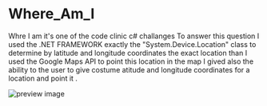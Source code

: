 # Where_Am_I

Whre I am it's one of the code clinic c# challanges
To answer this question I used the .NET FRAMEWORK exactly the "System.Device.Location" class to  determine by latitude and longitude coordinates the exact location 
than I used the Google Maps API to point this location in the map 
I gived also the ability to the user to give costume atitude and longitude coordinates for a location and point it .


![preview image](https://github.com/abderrazzaq-laanoui/Where_Am_I/blob/master/preview.png?raw=true)


